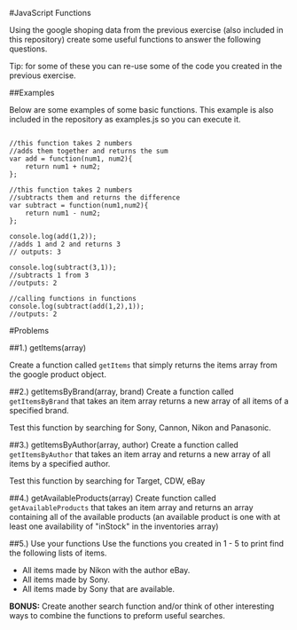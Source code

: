 #JavaScript Functions


Using the google shoping data from the previous exercise (also included in this repository) create some useful functions to answer the following questions.

Tip: for some of these you can re-use some of the code you created in the previous exercise.

##Examples

Below are some examples of some basic functions. This example is also included in the repository as examples.js so you can execute it.


```

//this function takes 2 numbers
//adds them together and returns the sum
var add = function(num1, num2){
	return num1 + num2;
};

//this function takes 2 numbers
//subtracts them and returns the difference
var subtract = function(num1,num2){
	return num1 - num2;
};

console.log(add(1,2));
//adds 1 and 2 and returns 3
// outputs: 3

console.log(subtract(3,1));
//subtracts 1 from 3
//outputs: 2

//calling functions in functions
console.log(subtract(add(1,2),1));
//outputs: 2

```

#Problems

##1.) getItems(array)

Create a function called `getItems` that simply returns the items array from the google product object.


##2.) getItemsByBrand(array, brand)
Create a function called `getItemsByBrand` that takes an item array returns a new array of all items of a specified brand.

Test this function by searching for Sony, Cannon, Nikon and Panasonic.


##3.) getItemsByAuthor(array, author)
Create a function called `getItemsByAuthor` that takes an item array and returns a new array of all items by a specified author.

Test this function by searching for Target, CDW, eBay

##4.) getAvailableProducts(array)
Create function called `getAvailableProducts` that takes an item array and returns an array containing all of the available products (an available product is one with at least one availability of "inStock" in the inventories array)



##5.) Use your functions
Use the functions you created in 1 - 5 to print find the following lists of items.

 * All items made by Nikon with the author eBay.
 * All items made by Sony.
 * All items made by Sony that are available.

**BONUS:** Create another search function and/or think of other interesting ways to combine the functions to preform useful searches.

